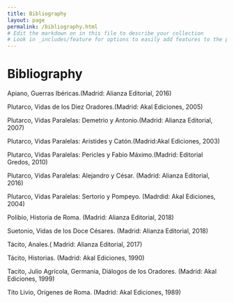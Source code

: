 ```yaml
---
title: Bibliography
layout: page
permalink: /bibliography.html
# Edit the markdown on in this file to describe your collection
# Look in _includes/feature for options to easily add features to the page
---
```

# Bibliography

Apiano, Guerras Ibéricas.(Madrid: Alianza Editorial, 2016)

Plutarco, Vidas de los Diez Oradores.(Madrid: Akal Ediciones, 2005)

Plutarco, Vidas Paralelas: Demetrio y Antonio.(Madrid: Alianza Editorial, 2007)

Plutarco, Vidas Paralelas: Arístides y Catón.(Madrid:Akal Ediciones, 2003) 

Plutarco, Vidas Paralelas: Pericles y Fabio Máximo.(Madrid: Editorial Gredos, 2010)

Plutarco, Vidas Paralelas: Alejandro y César. (Madrid: Alianza Editorial, 2016)

Plutarco, Vidas Paralelas: Sertorio y Pompeyo. (Madrdid: Akal Ediciones, 2004)

Polibio, Historia de Roma. (Madrid: Alianza Editorial, 2018)

Suetonio, Vidas de los Doce Césares. (Madrid: Alianza Editorial, 2018)

Tácito, Anales.( Madrid: Alianza Editorial, 2017)

Tácito, Historias. (Madrid: Akal Ediciones, 1990)

Tacito, Julio Agrícola, Germania, Diálogos de los Oradores. (Madrid: Akal Ediciones, 1999)

Tito Livio, Orígenes de Roma. (Madrid: Akal Ediciones, 1989)
